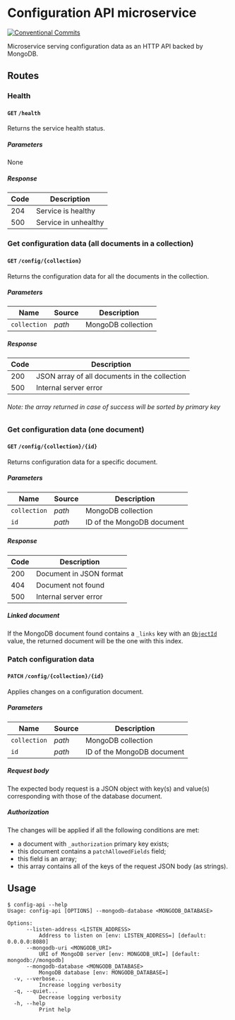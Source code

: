 <!-- markdownlint-configure-file
{
    "no-duplicate-header": {
        "siblings_only": true
    }
}
-->

# Configuration API microservice

[![Conventional Commits](https://img.shields.io/badge/Conventional%20Commits-1.0.0-yellow.svg)](https://conventionalcommits.org)

Microservice serving configuration data as an HTTP API backed by MongoDB.

## Routes

### Health

#### `GET` `/health`

Returns the service health status.

##### Parameters

None

##### Response

| Code | Description          |
| ---- | -------------------- |
| 204  | Service is healthy   |
| 500  | Service in unhealthy |

### Get configuration data (all documents in a collection)

#### `GET` `/config/{collection}`

Returns the configuration data for all the documents in the collection.

##### Parameters

| Name         | Source | Description        |
| ------------ | ------ | ------------------ |
| `collection` | _path_ | MongoDB collection |

##### Response

| Code | Description                                   |
| ---- | --------------------------------------------- |
| 200  | JSON array of all documents in the collection |
| 500  | Internal server error                         |

###### Note: the array returned in case of success will be sorted by primary key

### Get configuration data (one document)

#### `GET` `/config/{collection}/{id}`

Returns configuration data for a specific document.

##### Parameters

| Name         | Source | Description                |
| ------------ | ------ | -------------------------- |
| `collection` | _path_ | MongoDB collection         |
| `id`         | _path_ | ID of the MongoDB document |

##### Response

| Code | Description             |
| ---- | ----------------------- |
| 200  | Document in JSON format |
| 404  | Document not found      |
| 500  | Internal server error   |

##### Linked document

If the MongoDB document found contains a `_links` key with an [`ObjectId`][BSON ObjectId] value, the returned document will be the one with this index.

[BSON ObjectId]: https://www.mongodb.com/docs/v6.0/reference/bson-types/#objectid

### Patch configuration data

#### `PATCH` `/config/{collection}/{id}`

Applies changes on a configuration document.

##### Parameters

| Name         | Source | Description                |
| ------------ | ------ | -------------------------- |
| `collection` | _path_ | MongoDB collection         |
| `id`         | _path_ | ID of the MongoDB document |

##### Request body

The expected body request is a JSON object with key(s) and value(s) corresponding with those of the database document.

##### Authorization

The changes will be applied if all the following conditions are met:

* a document with `_authorization` primary key exists;
* this document contains a `patchAllowedFields` field;
* this field is an array;
* this array contains all of the keys of the request JSON body (as strings).

## Usage

```console
$ config-api --help
Usage: config-api [OPTIONS] --mongodb-database <MONGODB_DATABASE>

Options:
      --listen-address <LISTEN_ADDRESS>
          Address to listen on [env: LISTEN_ADDRESS=] [default: 0.0.0.0:8080]
      --mongodb-uri <MONGODB_URI>
          URI of MongoDB server [env: MONGODB_URI=] [default: mongodb://mongodb]
      --mongodb-database <MONGODB_DATABASE>
          MongoDB database [env: MONGODB_DATABASE=]
  -v, --verbose...
          Increase logging verbosity
  -q, --quiet...
          Decrease logging verbosity
  -h, --help
          Print help

```

